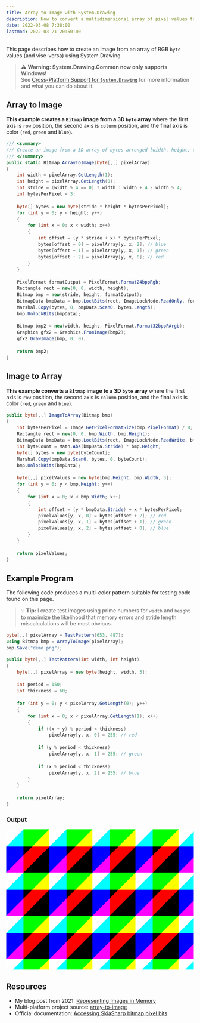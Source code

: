 ```yaml
---
title: Array to Image with System.Drawing
description: How to convert a multidimensional array of pixel values to a Bitmap and back
date: 2022-03-08 7:38:00
lastmod: 2022-03-21 20:50:00
---
```


This page describes how to create an image from an array of RGB `byte` values (and vise-versa) using System.Drawing.

> ⚠️ **Warning: System.Drawing.Common now only supports Windows!**\
> See [Cross-Platform Support for `System.Drawing`](../cross-platform) for more information and what you can do about it.

## Array to Image

**This example creates a `Bitmap` image from a 3D `byte` array** where the first axis is `row` position, the second axis is `column` position, and the final axis is color (`red`, `green` and `blue`).

```cs
/// <summary>
/// Create an image from a 3D array of bytes arranged [width, height, channel]
/// </summary>
public static Bitmap ArrayToImage(byte[,,] pixelArray)
{
    int width = pixelArray.GetLength(1);
    int height = pixelArray.GetLength(0);
    int stride = (width % 4 == 0) ? width : width + 4 - width % 4;
    int bytesPerPixel = 3;

    byte[] bytes = new byte[stride * height * bytesPerPixel];
    for (int y = 0; y < height; y++)
    {
        for (int x = 0; x < width; x++)
        {
            int offset = (y * stride + x) * bytesPerPixel;
            bytes[offset + 0] = pixelArray[y, x, 2]; // blue
            bytes[offset + 1] = pixelArray[y, x, 1]; // green
            bytes[offset + 2] = pixelArray[y, x, 0]; // red
        }
    }

    PixelFormat formatOutput = PixelFormat.Format24bppRgb;
    Rectangle rect = new(0, 0, width, height);
    Bitmap bmp = new(stride, height, formatOutput);
    BitmapData bmpData = bmp.LockBits(rect, ImageLockMode.ReadOnly, formatOutput);
    Marshal.Copy(bytes, 0, bmpData.Scan0, bytes.Length);
    bmp.UnlockBits(bmpData);

    Bitmap bmp2 = new(width, height, PixelFormat.Format32bppPArgb);
    Graphics gfx2 = Graphics.FromImage(bmp2);
    gfx2.DrawImage(bmp, 0, 0);

    return bmp2;
}
```

## Image to Array

**This example converts a `Bitmap` image to a 3D `byte` array** where the first axis is `row` position, the second axis is `column` position, and the final axis is color (`red`, `green` and `blue`).

```cs
public byte[,,] ImageToArray(Bitmap bmp)
{
    int bytesPerPixel = Image.GetPixelFormatSize(bmp.PixelFormat) / 8;
    Rectangle rect = new(0, 0, bmp.Width, bmp.Height);
    BitmapData bmpData = bmp.LockBits(rect, ImageLockMode.ReadWrite, bmp.PixelFormat);
    int byteCount = Math.Abs(bmpData.Stride) * bmp.Height;
    byte[] bytes = new byte[byteCount];
    Marshal.Copy(bmpData.Scan0, bytes, 0, byteCount);
    bmp.UnlockBits(bmpData);

    byte[,,] pixelValues = new byte[bmp.Height, bmp.Width, 3];
    for (int y = 0; y < bmp.Height; y++)
    {
        for (int x = 0; x < bmp.Width; x++)
        {
            int offset = (y * bmpData.Stride) + x * bytesPerPixel;
            pixelValues[y, x, 0] = bytes[offset + 2]; // red
            pixelValues[y, x, 1] = bytes[offset + 1]; // green
            pixelValues[y, x, 2] = bytes[offset + 0]; // blue
        }
    }

    return pixelValues;
}
```

## Example Program

The following code produces a multi-color pattern suitable for testing code found on this page.

> 💡 **Tip:** I create test images using prime numbers for `width` and `height` to maximize the likelihood that memory errors and stride length miscalculations will be most obvious.

```cs
byte[,,] pixelArray = TestPattern(653, 487);
using Bitmap bmp = ArrayToImage(pixelArray);
bmp.Save("demo.png");
```

```cs
public byte[,,] TestPattern(int width, int height)
{
    byte[,,] pixelArray = new byte[height, width, 3];

    int period = 150;
    int thickness = 60;

    for (int y = 0; y < pixelArray.GetLength(0); y++)
    {
        for (int x = 0; x < pixelArray.GetLength(1); x++)
        {
            if ((x + y) % period < thickness)
                pixelArray[y, x, 0] = 255; // red

            if (y % period < thickness)
                pixelArray[y, x, 1] = 255; // green

            if (x % period < thickness)
                pixelArray[y, x, 2] = 255; // blue
        }
    }

    return pixelArray;
}
```

### Output

<img src="output.png" class="border shadow mt-2 mb-5">

## Resources
* My blog post from 2021: [Representing Images in Memory](https://swharden.com/blog/2021-06-03-images-in-memory/)
* Multi-platform project source: [array-to-image](https://github.com/swharden/Csharp-Data-Visualization/tree/main/projects/array-to-image)
* Official documentation: [Accessing SkiaSharp bitmap pixel bits
](https://docs.microsoft.com/en-us/xamarin/xamarin-forms/user-interface/graphics/skiasharp/bitmaps/pixel-bits)